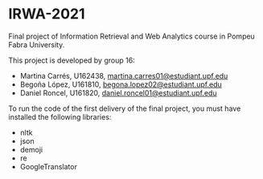 # IRWA-2021
Final project of Information Retrieval and Web Analytics course in Pompeu Fabra University.

This project is developed by group 16:
- Martina Carrés, U162438, martina.carres01@estudiant.upf.edu
- Begoña López, U161810, begona.lopez02@estudiant.upf.edu
- Daniel Roncel, U161820, daniel.roncel01@estudiant.upf.edu

To run the code of the first delivery of the final project, you must have installed the following libraries:
- nltk
- json
- demoji
- re
- GoogleTranslator

